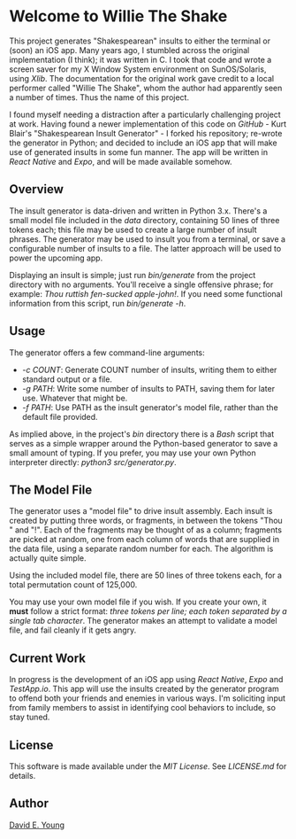 # Welcome to Willie The Shake #

This project generates "Shakespearean" insults to either the terminal or (soon) an iOS app. Many years ago, I stumbled
across the original implementation (I think); it was written in C. I took that code and wrote a screen saver for my X
Window System environment on SunOS/Solaris, using _Xlib_. The documentation for the original work gave credit to a local
performer called "Willie The Shake", whom the author had apparently seen a number of times. Thus the name of this
project.

I found myself needing a distraction after a particularly challenging project at work. Having found a newer
implementation of this code on _GitHub_ - Kurt Blair's "Shakespearean Insult Generator" - I forked his repository;
re-wrote the generator in Python; and decided to include an iOS app that will make use of generated insults in some fun
manner. The app will be written in _React Native_ and _Expo_, and will be made available somehow.

## Overview ##

The insult generator is data-driven and written in Python 3.x. There's a small model file included in the _data_
directory, containing 50 lines of three tokens each; this file may be used to create a large number of insult
phrases. The generator may be used to insult you from a terminal, or save a configurable number of insults to a
file. The latter approach will be used to power the upcoming app.

Displaying an insult is simple; just run _bin/generate_ from the project directory with no arguments. You'll receive a
single offensive phrase; for example: _Thou ruttish fen-sucked apple-john!_. If you need some functional information
from this script, run _bin/generate -h_.

## Usage ##

The generator offers a few command-line arguments:

- _-c COUNT_: Generate COUNT number of insults, writing them to either standard output or a file.
- _-g PATH_: Write some number of insults to PATH, saving them for later use. Whatever that might be.
- _-f PATH_: Use PATH as the insult generator's model file, rather than the default file provided.

As implied above, in the project's _bin_ directory there is a _Bash_ script that serves as a simple wrapper around the
Python-based generator to save a small amount of typing. If you prefer, you may use your own Python interpreter
directly: _python3 src/generator.py_.

## The Model File ##

The generator uses a "model file" to drive insult assembly. Each insult is created by putting three words, or fragments,
in between the tokens "Thou " and "!". Each of the fragments may be thought of as a column; fragments are picked at
random, one from each column of words that are supplied in the data file, using a separate random number for each. The
algorithm is actually quite simple.

Using the included model file, there are 50 lines of three tokens each, for a total permutation count of 125,000.

You may use your own model file if you wish. If you create your own, it **must** follow a strict format: _three tokens
per line; each token separated by a single tab character_. The generator makes an attempt to validate a model file, and
fail cleanly if it gets angry.

## Current Work ##

In progress is the development of an iOS app using _React Native_, _Expo_ and _TestApp.io_. This app will use the
insults created by the generator program to offend both your friends and enemies in various ways. I'm soliciting input
from family members to assist in identifying cool behaviors to include, so stay tuned.

## License ##

This software is made available under the _MIT License_. See _LICENSE.md_ for details.

## Author ##

[David E. Young](mailto://youngde811@pobox.com)
